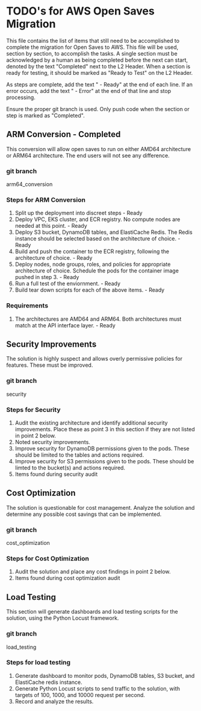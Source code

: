 # TODO's for AWS Open Saves Migration

This file contains the list of items that still need to be accomplished to complete the migration for Open Saves to AWS. This file will be used, section by section, to accomplish the tasks. A single section must be acknowledged by a human as being completed before the next can start, denoted by the text "Completed" next to the L2 Header. When a section is ready for testing, it should be marked as "Ready to Test" on the L2 Header.

As steps are complete, add the text " - Ready" at the end of each line. If an error occurs, add the text " - Error" at the end of that line and stop processing.

Ensure the proper git branch is used. Only push code when the section or step is marked as "Completed".

## ARM Conversion - Completed
This conversion will allow open saves to run on either AMD64 architecture or ARM64 architecture. The end users will not see any difference.

### git branch
arm64_conversion

### Steps for ARM Conversion
1. Split up the deployment into discreet steps - Ready
  1. Deploy VPC, EKS cluster, and ECR registry. No compute nodes are needed at this point. - Ready
  2. Deploy S3 bucket, DynamoDB tables, and ElastiCache Redis.  The Redis instance should be selected based on the architecture of choice. - Ready
  3. Build and push the container to the ECR registry, following the architecture of choice. - Ready
  4. Deploy nodes, node groups, roles, and policies for appropriate architecture of choice. Schedule the pods for the container image pushed in step 3. - Ready
  5. Run a full test of the enviornment. - Ready
  6. Build tear down scripts for each of the above items. - Ready

### Requirements
1. The architectures are AMD64 and ARM64. Both architectures must match at the API interface layer. - Ready

## Security Improvements
The solution is highly suspect and allows overly permissive policies for features. These must be improved.

### git branch
security

### Steps for Security 
1. Audit the existing architecture and identify additional security improvements. Place these as point 3 in this section if they are not listed in point 2 below.
2. Noted security improvements. 
  1. Improve security for DynamoDB permissions given to the pods. These should be limited to the tables and actions required.
  2. Improve security for S3 permissions given to the pods. These should be limted to the bucket(s) and actions required.
3. Items found during security audit


## Cost Optimization
The solution is questionable for cost management. Analyze the solution and determine any possible cost savings that can be implemented.

### git branch
cost_optimization

### Steps for Cost Optimization
1. Audit the solution and place any cost findings in point 2 below.
2. Items found during cost optimization audit

## Load Testing
This section will generate dashboards and load testing scripts for the solution, using the Python Locust framework.

### git branch
load_testing

### Steps for load testing
1. Generate dashboard to monitor pods, DynamoDB tables, S3 bucket, and ElastiCache redis instance.
2. Generate Python Locust scripts to send traffic to the solution, with targets of 100, 1000, and 10000 request per second.
3. Record and analyze the results.
